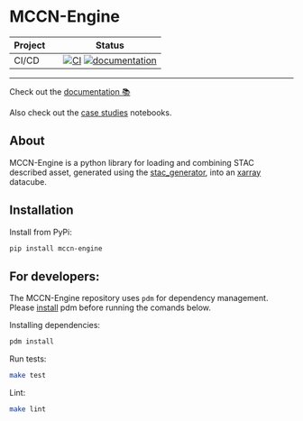 # MCCN-Engine

<!-- markdownlint-disable -->
<p align="center">
  <!-- github-banner-start -->
  <!-- github-banner-end -->
</p>
<!-- markdownlint-restore -->

<div align="center">

<!-- prettier-ignore-start -->

| Project |     | Status|
|---------|:----|-------------------------------------------------------------------------------------------------------------------------------------------------------------------------------------------------------------------------------------------------------------------------------------------------------------------------------------------------------------------------------------------------------------------------------------------------------------------------------------------------------------------------------------------------------------------------------------------------------------------------------------------------------------------------------------------------------------------------------------------------------------------------------------------------------------------------------|
| CI/CD   |     | [![CI](https://github.com/aus-plant-phenomics-network/mccn-engine/actions/workflows/github-actions.yml/badge.svg)](https://github.com/aus-plant-phenomics-network/mccn-engine/actions/workflows/github-actions.yml) [![documentation](https://github.com/aus-plant-phenomics-network/mccn-engine/actions/workflows/pages/pages-build-deployment/badge.svg)](https://github.com/aus-plant-phenomics-network/mccn-engine/actions/workflows/pages/pages-build-deployment) |

<!-- prettier-ignore-end -->
</div>

<hr>

Check out the [documentation 📚](https://aus-plant-phenomics-network.github.io/mccn-engine/)

Also check out the [case studies](https://github.com/aus-plant-phenomics-network/mccn-case-studies) notebooks.

## About


MCCN-Engine is a python library for loading and combining STAC described asset, generated using the [stac_generator](https://aus-plant-phenomics-network.github.io/stac-generator/), into an [xarray](https://docs.xarray.dev/en/stable/) datacube.

## Installation

Install from PyPi:

```bash
pip install mccn-engine
```

## For developers:

The MCCN-Engine repository uses `pdm` for dependency management. Please [install](https://pdm-project.org/en/latest/#installation) pdm before running the comands below.

Installing dependencies:

```bash
pdm install
```

Run tests:

```bash
make test
```

Lint:

```bash
make lint
```
